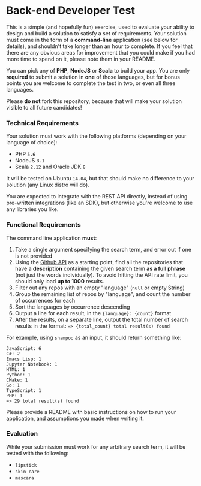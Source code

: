 # Back-end Developer Test

This is a simple (and hopefully fun) exercise, used to evaluate your ability to design and build a solution to satisfy a set of requirements. Your solution must come in the form of a **command-line** application (see below for details), and shouldn't take longer than an hour to complete. If you feel that there are any obvious areas for improvement that you could make if you had more time to spend on it, please note them in your README.

You can pick any of **PHP**, **NodeJS** or **Scala** to build your app. You are only **required** to submit a solution in **one** of those languages, but for bonus points you are welcome to complete the test in two, or even all three languages.

Please **do not** fork this repository, because that will make your solution visible to all future candidates!


### Technical Requirements

Your solution must work with the following platforms (depending on your language of choice):

  * PHP `5.6`
  * NodeJS `8.1`
  * Scala `2.12` and Oracle JDK `8`

It will be tested on Ubuntu `14.04`, but that should make no difference to your solution (any Linux distro will do).

You are expected to integrate with the REST API directly, instead of using pre-written integrations (like an SDK), but otherwise you're welcome to use any libraries you like.


### Functional Requirements

The command line application **must**:

  1. Take a single argument specifying the search term, and error out if one is not provided
  2. Using the [Github API](https://developer.github.com/v3/) as a starting point, find all the repositories that have a **description** containing the given search term **as a full phrase** (not just the words individually). To avoid hitting the API rate limit, you should only load **up to 1000** results.
  3. Filter out any repos with an empty "language" (`null` or empty String)
  4. Group the remaining list of repos by "language", and count the number of occurrences for each
  5. Sort the languages by occurrence descending
  6. Output a line for each result, in the `{language}: {count}` format
  7. After the results, on a separate line, output the total number of search results in the format: `=> {total_count} total result(s) found`

For example, using `shampoo` as an input, it should return something like:
```
JavaScript: 6
C#: 2
Emacs Lisp: 1
Jupyter Notebook: 1
HTML: 1
Python: 1
CMake: 1
Go: 1
TypeScript: 1
PHP: 1
=> 29 total result(s) found
```

Please provide a README with basic instructions on how to run your application, and assumptions you made when writing it.

### Evaluation

While your submission must work for any arbitrary search term, it will be tested with the following:

  * `lipstick`
  * `skin care`
  * `mascara`
